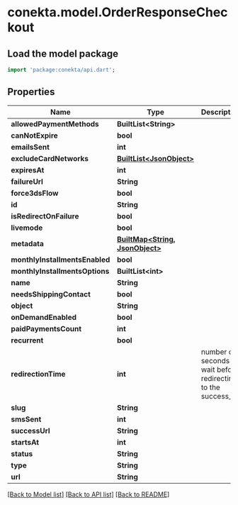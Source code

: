 # conekta.model.OrderResponseCheckout

## Load the model package
```dart
import 'package:conekta/api.dart';
```

## Properties
Name | Type | Description | Notes
------------ | ------------- | ------------- | -------------
**allowedPaymentMethods** | **BuiltList&lt;String&gt;** |  | [optional] 
**canNotExpire** | **bool** |  | [optional] 
**emailsSent** | **int** |  | [optional] 
**excludeCardNetworks** | [**BuiltList&lt;JsonObject&gt;**](JsonObject.md) |  | [optional] 
**expiresAt** | **int** |  | [optional] 
**failureUrl** | **String** |  | [optional] 
**force3dsFlow** | **bool** |  | [optional] 
**id** | **String** |  | [optional] 
**isRedirectOnFailure** | **bool** |  | [optional] 
**livemode** | **bool** |  | [optional] 
**metadata** | [**BuiltMap&lt;String, JsonObject&gt;**](JsonObject.md) |  | [optional] 
**monthlyInstallmentsEnabled** | **bool** |  | [optional] 
**monthlyInstallmentsOptions** | **BuiltList&lt;int&gt;** |  | [optional] 
**name** | **String** |  | [optional] 
**needsShippingContact** | **bool** |  | [optional] 
**object** | **String** |  | [optional] 
**onDemandEnabled** | **bool** |  | [optional] 
**paidPaymentsCount** | **int** |  | [optional] 
**recurrent** | **bool** |  | [optional] 
**redirectionTime** | **int** | number of seconds to wait before redirecting to the success_url | [optional] 
**slug** | **String** |  | [optional] 
**smsSent** | **int** |  | [optional] 
**successUrl** | **String** |  | [optional] 
**startsAt** | **int** |  | [optional] 
**status** | **String** |  | [optional] 
**type** | **String** |  | [optional] 
**url** | **String** |  | [optional] 

[[Back to Model list]](../README.md#documentation-for-models) [[Back to API list]](../README.md#documentation-for-api-endpoints) [[Back to README]](../README.md)


